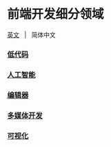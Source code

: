 # 前端开发细分领域

[英文](./README.md) &nbsp; | &nbsp; 简体中文

### [低代码](./low-code/README.zh-CN.md)

### [人工智能](./artificial-intelligence/README.zh-CN.md)

### [编辑器](./editor/README,zh-CN.md)

### [多媒体开发](./multimedia-development/README.zh-CN.md)

### [可视化](./visualization/README.zh-CN.md)
